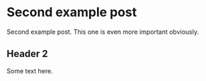 # Second example post

Second example post. This one is even more important obviously.

## Header 2

Some text here.
